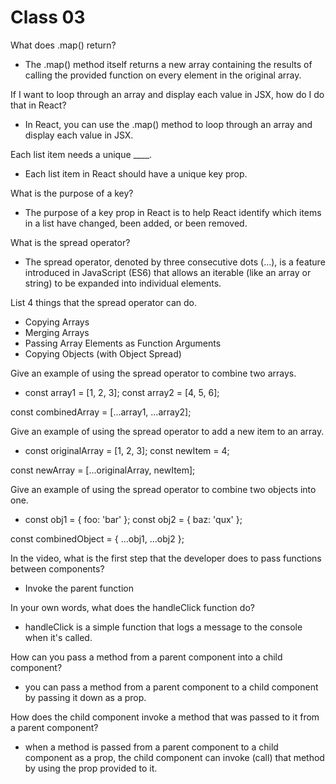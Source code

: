 # Class 03

What does .map() return?

- The .map() method itself returns a new array containing the results of calling the provided function on every element in the original array.

If I want to loop through an array and display each value in JSX, how do I do that in React? 

- In React, you can use the .map() method to loop through an array and display each value in JSX. 

Each list item needs a unique ____.

- Each list item in React should have a unique key prop.

What is the purpose of a key?

- The purpose of a key prop in React is to help React identify which items in a list have changed, been added, or been removed.

What is the spread operator?

- The spread operator, denoted by three consecutive dots (...), is a feature introduced in JavaScript (ES6) that allows an iterable (like an array or string) to be expanded into individual elements.

List 4 things that the spread operator can do.

- Copying Arrays
- Merging Arrays
- Passing Array Elements as Function Arguments
- Copying Objects (with Object Spread)

Give an example of using the spread operator to combine two arrays.

- const array1 = [1, 2, 3];
const array2 = [4, 5, 6];

const combinedArray = [...array1, ...array2];

Give an example of using the spread operator to add a new item to an array.

- const originalArray = [1, 2, 3];
const newItem = 4;

const newArray = [...originalArray, newItem];

Give an example of using the spread operator to combine two objects into one.

- const obj1 = { foo: 'bar' };
const obj2 = { baz: 'qux' };

const combinedObject = { ...obj1, ...obj2 };

In the video, what is the first step that the developer does to pass functions between components?

- Invoke the parent function

In your own words, what does the handleClick function do?

- handleClick is a simple function that logs a message to the console when it's called.

How can you pass a method from a parent component into a child component?

- you can pass a method from a parent component to a child component by passing it down as a prop.

How does the child component invoke a method that was passed to it from a parent component?

- when a method is passed from a parent component to a child component as a prop, the child component can invoke (call) that method by using the prop provided to it.